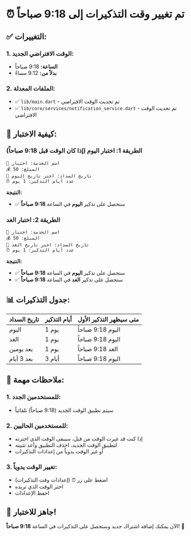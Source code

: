 # ⏰ تم تغيير وقت التذكيرات إلى 9:18 صباحاً

## ✅ **التغييرات:**

### 1. **الوقت الافتراضي الجديد:**
- **الساعة:** 9:18 صباحاً
- **بدلاً من:** 9:12 مساءً

### 2. **الملفات المعدلة:**
- ✅ `lib/main.dart` - تم تحديث الوقت الافتراضي
- ✅ `lib/core/services/notification_service.dart` - تم تحديث الوقت الافتراضي

## 🧪 **كيفية الاختبار:**

### **الطريقة 1: اختبار اليوم (إذا كان الوقت قبل 9:18 صباحاً)**

```
📌 اسم الخدمة: اختبار
💰 المبلغ: 50
📅 تاريخ السداد: اختر تاريخ اليوم
⏰ عدد أيام التذكير: 1 يوم
```

**النتيجة:**
- ✅ ستحصل على تذكير **اليوم** في الساعة **9:18 صباحاً**

### **الطريقة 2: اختبار الغد**

```
📌 اسم الخدمة: اختبار
💰 المبلغ: 50
📅 تاريخ السداد: اختر تاريخ الغد
⏰ عدد أيام التذكير: 1 يوم
```

**النتيجة:**
- ✅ ستحصل على تذكير **اليوم** في الساعة **9:18 صباحاً**
- ✅ ستحصل على تذكير **الغد** في الساعة **9:18 صباحاً**

## 📊 **جدول التذكيرات:**

| تاريخ السداد | أيام التذكير | متى سيظهر التذكير الأول |
|--------------|---------------|-------------------------|
| اليوم | 1 يوم | اليوم 9:18 صباحاً |
| الغد | 1 يوم | اليوم 9:18 صباحاً |
| بعد يومين | 1 يوم | الغد 9:18 صباحاً |
| بعد 3 أيام | 3 أيام | اليوم 9:18 صباحاً |

## 🎯 **ملاحظات مهمة:**

### 1. **للمستخدمين الجدد:**
- سيتم تطبيق الوقت الجديد (9:18 صباحاً) تلقائياً

### 2. **للمستخدمين الحاليين:**
- إذا كنت قد غيرت الوقت من قبل، سيبقى الوقت الذي اخترته
- لتطبيق الوقت الجديد، احذف التطبيق وأعد تثبيته
- أو غير الوقت يدوياً من إعدادات التذكيرات

### 3. **تغيير الوقت يدوياً:**
- اضغط على زر ⏰ (إعدادات وقت التذكيرات)
- اختر الوقت الذي تريده
- احفظ الإعدادات

## 🚀 **جاهز للاختبار!**

الآن يمكنك إضافة اشتراك جديد وستحصل على التذكيرات في الساعة **9:18 صباحاً**! 🔔
